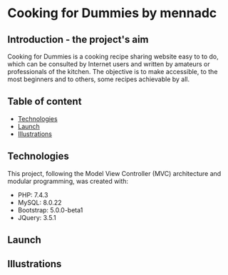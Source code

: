 # Cooking for Dummies by mennadc

## Introduction - the project's aim
Cooking for Dummies is a cooking recipe sharing website easy to
to do, which can be consulted by Internet users and written by amateurs or professionals
of the kitchen. The objective is to make accessible, to the most beginners and to others, some
recipes achievable by all.

## Table of content
* [Technologies](#technologies)
* [Launch](#launch)
* [Illustrations](#illustrations)

## Technologies
This project, following the Model View Controller (MVC) architecture and modular programming, was created with:
* PHP: 7.4.3
* MySQL: 8.0.22
* Bootstrap: 5.0.0-beta1
* JQuery: 3.5.1

## Launch

## Illustrations
